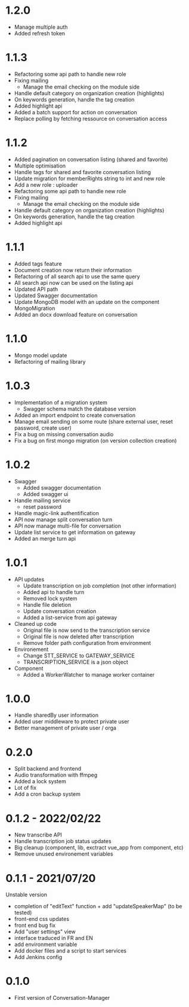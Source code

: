 # 1.2.0
- Manage multiple auth
- Added refresh token

# 1.1.3
- Refactoring some api path to handle new role
- Fixing mailing
  - Manage the email checking on the module side
- Handle default category on organization creation (highlights)
- On keywords generation, handle the tag creation
- Added highlight api 
- Added a batch support for action on conversation
- Replace polling by fetching ressource on conversation access

# 1.1.2
- Added pagination on conversation listing (shared and favorite)
- Multiple optimisation
- Handle tags for shared and favorite conversation listing
- Update migration for memberRights string to int and new role
- Add a new role : uploader
- Refactoring some api path to handle new role
- Fixing mailing
  - Manage the email checking on the module side
- Handle default category on organization creation (highlights)
- On keywords generation, handle the tag creation
- Added highlight api 

# 1.1.1
- Added tags feature
- Document creation now return their information
- Refactoring of all search api to use the same query
- All search api now can be used on the listing api
- Updated API path
- Updated Swagger documentation
- Update MongoDB model with an update on the component MongoMigration
- Added an docx download feature on conversation

# 1.1.0
- Mongo model update
- Refactoring of mailing library

# 1.0.3
- Implementation of a migration system
  - Swagger schema match the database version
- Added an import endpoint to create conversation
- Manage email sending on some route (share external user, reset password, create user)
- Fix a bug on missing conversation audio
- Fix a bug on first mongo migration (on version collection creation)

# 1.0.2
- Swagger
  - Added swagger documentation
  - Added swagger ui
- Handle mailing service
  - reset password
- Handle magic-link authentification
- API now manage split conversation turn
- API now manage multi-file for conversation
- Update list service to get information on gateway
- Added an merge turn api

# 1.0.1
- API updates
  - Update transcription on job completion (not other information)
  - Added api to handle turn
  - Removed lock system
  - Handle file deletion
  - Update conversation creation 
  - Added a list-service from api gateway
- Cleaned up code
  - Original file is now send to the transcription service
  - Original file is now deleted after transcription
  - Remove folder path configuration from environment
- Environement
  - Change STT_SERVICE to GATEWAY_SERVICE
  - TRANSCRIPTION_SERVICE is a json object
- Component
  - Added a WorkerWatcher to manage worker container

# 1.0.0
- Handle sharedBy user information
- Added user middleware to protect private user
- Better management of private user / orga

# 0.2.0
- Split backend and frontend
- Audio transformation with ffmpeg
- Added a lock system
- Lot of fix
- Add a cron backup system

# 0.1.2 - 2022/02/22
- New transcribe API
- Handle transcription job status updates
- Big cleanup (component, lib, exctract vue_app from component, etc)
- Remove unused environement variables

# 0.1.1 - 2021/07/20
Unstable version
- completion of "editText" function + add "updateSpeakerMap" (to be tested)
- front-end css updates
- front end bug fix
- Add "user settings" view
- interface traduced in FR and EN
- add environment variable
- Add docker files and a script to start services
- Add Jenkins config

# 0.1.0
- First version of Conversation-Manager
